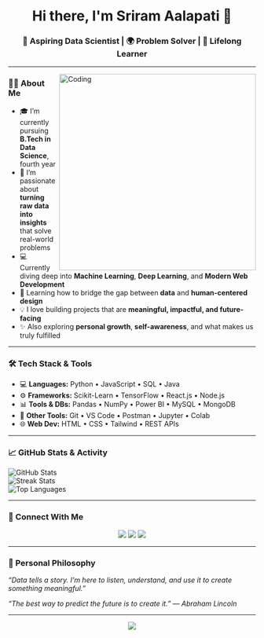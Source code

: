 <h1 align="center">Hi there, I'm Sriram Aalapati 👋</h1>
<h3 align="center">🚀 Aspiring Data Scientist | 🌍 Problem Solver | 🌱 Lifelong Learner</h3>

---

<img align="right" alt="Coding" width="400" src="https://media.giphy.com/media/qgQUggAC3Pfv687qPC/giphy.gif" />

### 👨‍💻 About Me

- 🎓 I’m currently pursuing **B.Tech in Data Science**, fourth year  
- 🔭 I’m passionate about **turning raw data into insights** that solve real-world problems  
- 💻 Currently diving deep into **Machine Learning**, **Deep Learning**, and **Modern Web Development**
- 🌱 Learning how to bridge the gap between **data** and **human-centered design**
- 💡 I love building projects that are **meaningful, impactful, and future-facing**
- ✨ Also exploring **personal growth**, **self-awareness**, and what makes us truly fulfilled

---

### 🛠️ Tech Stack & Tools

- 💻 **Languages:** Python • JavaScript • SQL • Java 
- ⚙️ **Frameworks:** Scikit-Learn • TensorFlow • React.js • Node.js  
- 📊 **Tools & DBs:** Pandas • NumPy • Power BI • MySQL • MongoDB  
- 🔧 **Other Tools:** Git • VS Code • Postman • Jupyter • Colab  
- 🌐 **Web Dev:** HTML • CSS • Tailwind • REST APIs  

---

### 📈 GitHub Stats & Activity

![GitHub Stats](https://github-readme-stats.vercel.app/api?username=sriramaalapati&show_icons=true&theme=radical)  
![Streak Stats](https://github-readme-streak-stats.herokuapp.com?user=sriramaalapati&theme=radical)  
![Top Languages](https://github-readme-stats.vercel.app/api/top-langs/?username=sriramaalapati&layout=compact&theme=radical)

---
### 🤝 Connect With Me
<p align="center">
  <a href="https://linkedin.com/in/sriramaalapati"><img src="https://img.shields.io/badge/LinkedIn-0A66C2?style=for-the-badge&logo=linkedin&logoColor=white"/></a>
  <a href="https://sriramdev.live"><img src="https://img.shields.io/badge/Portfolio-000?style=for-the-badge&logo=firefox&logoColor=white"/></a> 
  <a href="mailto:sriram.aalapati@sasi.ac.in"><img src="https://img.shields.io/badge/Email-D14836?style=for-the-badge&logo=gmail&logoColor=white"/></a> 
</p>

---

### 🧠 Personal Philosophy
*“Data tells a story. I’m here to listen, understand, and use it to create something meaningful.”*

*“The best way to predict the future is to create it.” — Abraham Lincoln*

---

<p align="center"> <img src="https://capsule-render.vercel.app/api?type=waving&color=0A66C2&height=100&section=footer"/> </p>
